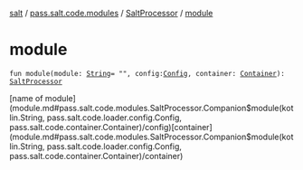 [salt](../../index.md) / [pass.salt.code.modules](../index.md) / [SaltProcessor](index.md) / [module](./module.md)

# module

`fun module(module: `[`String`](https://kotlinlang.org/api/latest/jvm/stdlib/kotlin/-string/index.html)` = "", config: `[`Config`](../../pass.salt.code.loader.config/-config/index.md)`, container: `[`Container`](../../pass.salt.code.container/-container/index.md)`): `[`SaltProcessor`](index.md)

[name of module](module.md#pass.salt.code.modules.SaltProcessor.Companion$module(kotlin.String, pass.salt.code.loader.config.Config, pass.salt.code.container.Container)/config)[container](module.md#pass.salt.code.modules.SaltProcessor.Companion$module(kotlin.String, pass.salt.code.loader.config.Config, pass.salt.code.container.Container)/container)

